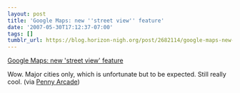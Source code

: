```yaml
---
layout: post
title: 'Google Maps: new ''street view'' feature'
date: '2007-05-30T17:12:37-07:00'
tags: []
tumblr_url: https://blog.horizon-nigh.org/post/2682114/google-maps-new-street-view-feature
---
```

[Google Maps: new 'street view' feature](http://maps.google.com/help/maps/streetview/index.html)  

Wow. Major cities only, which is unfortunate but to be expected. Still really cool. (via [Penny Arcade](http://www.penny-arcade.com/2007/05/30/#1180516140))

